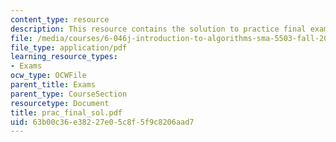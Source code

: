 ```yaml
---
content_type: resource
description: This resource contains the solution to practice final exam questions.
file: /media/courses/6-046j-introduction-to-algorithms-sma-5503-fall-2005/63b00c36e38227e05c8f5f9c8206aad7_prac_final_sol.pdf
file_type: application/pdf
learning_resource_types:
- Exams
ocw_type: OCWFile
parent_title: Exams
parent_type: CourseSection
resourcetype: Document
title: prac_final_sol.pdf
uid: 63b00c36-e382-27e0-5c8f-5f9c8206aad7
---
```

